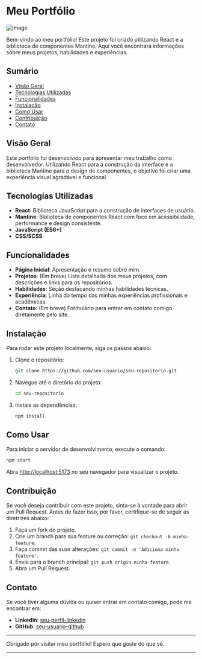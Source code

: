 # Meu Portfólio
![image](https://github.com/samuel-santinelli/Portfolio/assets/89052474/8e5ae3af-6e64-48ed-8227-0846eebe3b8b)

Bem-vindo ao meu portfólio! Este projeto foi criado utilizando React e a biblioteca de componentes Mantine. Aqui você encontrará informações sobre meus projetos, habilidades e experiências.

## Sumário

- [Visão Geral](#visão-geral)
- [Tecnologias Utilizadas](#tecnologias-utilizadas)
- [Funcionalidades](#funcionalidades)
- [Instalação](#instalação)
- [Como Usar](#como-usar)
- [Contribuição](#contribuição)
- [Contato](#contato)

## Visão Geral

Este portfólio foi desenvolvido para apresentar meu trabalho como desenvolvedor. Utilizando React para a construção da interface e a biblioteca Mantine para o design de componentes, o objetivo foi criar uma experiência visual agradável e funcional.

## Tecnologias Utilizadas

- **React**: Biblioteca JavaScript para a construção de interfaces de usuário.
- **Mantine**: Biblioteca de componentes React com foco em acessibilidade, performance e design consistente.
- **JavaScript (ES6+)**
- **CSS/SCSS**

## Funcionalidades

- **Página Inicial**: Apresentação e resumo sobre mim.
- **Projetos**: (Em breve) Lista detalhada dos meus projetos, com descrições e links para os repositórios.
- **Habilidades**: Seção destacando minhas habilidades técnicas.
- **Experiência**: Linha do tempo das minhas experiências profissionais e acadêmicas.
- **Contato**: (Em breve) Formulário para entrar em contato comigo diretamente pelo site.

## Instalação

Para rodar este projeto localmente, siga os passos abaixo:

1. Clone o repositório:

    ```bash
    git clone https://github.com/seu-usuario/seu-repositorio.git
    ```

2. Navegue até o diretório do projeto:

    ```bash
    cd seu-repositorio
    ```

3. Instale as dependências:

    ```bash
    npm install
    ```

## Como Usar

Para iniciar o servidor de desenvolvimento, execute o comando:

```bash
npm start
```

Abra [http://localhost:5173](http://localhost:5173) no seu navegador para visualizar o projeto.

## Contribuição

Se você deseja contribuir com este projeto, sinta-se à vontade para abrir um Pull Request. Antes de fazer isso, por favor, certifique-se de seguir as diretrizes abaixo:

1. Faça um fork do projeto.
2. Crie um branch para sua feature ou correção: `git checkout -b minha-feature`.
3. Faça commit das suas alterações: `git commit -m 'Adiciona minha feature'`.
4. Envie para o branch principal: `git push origin minha-feature`.
5. Abra um Pull Request.

## Contato

Se você tiver alguma dúvida ou quiser entrar em contato comigo, pode me encontrar em:

- **LinkedIn**: [seu-perfil-linkedin](https://www.linkedin.com/in/samuel-santinelli)
- **GitHub**: [seu-usuario-github](https://github.com/samuel-santinelli)

---

Obrigado por visitar meu portfólio! Espero que goste do que vê.

---
